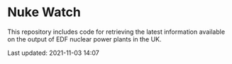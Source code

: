 # Nuke Watch

This repository includes code for retrieving the latest information available on the output of EDF nuclear power plants in the UK.

Last updated: 2021-11-03 14:07